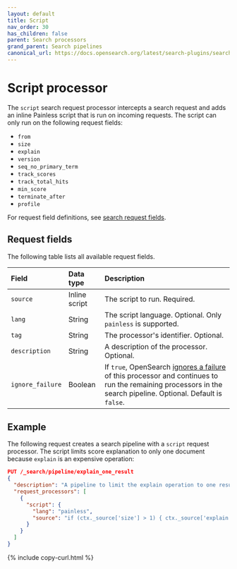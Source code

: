 ```yaml
---
layout: default
title: Script
nav_order: 30
has_children: false
parent: Search processors
grand_parent: Search pipelines
canonical_url: https://docs.opensearch.org/latest/search-plugins/search-pipelines/script-processor/
---
```


# Script processor

The `script` search request processor intercepts a search request and adds an inline Painless script that is run on incoming requests. The script can only run on the following request fields:

- `from` 
- `size` 
- `explain` 
- `version` 
- `seq_no_primary_term` 
- `track_scores`  
- `track_total_hits` 
- `min_score` 
- `terminate_after` 
- `profile` 

For request field definitions, see [search request fields]({{site.url}}{{site.baseurl}}/api-reference/search#request-body).

## Request fields

The following table lists all available request fields.

Field | Data type | Description
:--- | :--- | :---
`source` | Inline script | The script to run. Required.
`lang` | String | The script language. Optional. Only `painless` is supported.
`tag` | String | The processor's identifier. Optional.
`description` | String | A description of the processor. Optional.
`ignore_failure` | Boolean | If `true`, OpenSearch [ignores a failure]({{site.url}}{{site.baseurl}}/search-plugins/search-pipelines/index/#ignoring-processor-failures) of this processor and continues to run the remaining processors in the search pipeline. Optional. Default is `false`.

## Example 

The following request creates a search pipeline with a `script` request processor. The script limits score explanation to only one document because `explain` is an expensive operation:

```json
PUT /_search/pipeline/explain_one_result
{
  "description": "A pipeline to limit the explain operation to one result only",
  "request_processors": [
    {
      "script": {
        "lang": "painless",
        "source": "if (ctx._source['size'] > 1) { ctx._source['explain'] = false } else { ctx._source['explain'] = true }"
      }
    }
  ]
} 
```
{% include copy-curl.html %}
